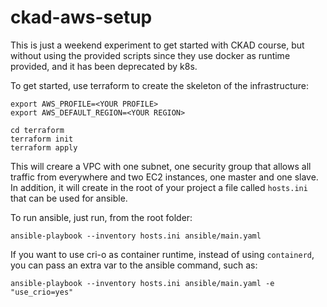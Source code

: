 # ckad-aws-setup

This is just a weekend experiment to get started with CKAD course, but without using the provided scripts since they use docker as runtime provided, and it has been deprecated by k8s.

To get started, use terraform to create the skeleton of the infrastructure:
```
export AWS_PROFILE=<YOUR PROFILE>
export AWS_DEFAULT_REGION=<YOUR REGION>

cd terraform
terraform init
terraform apply
```

This will creare a VPC with one subnet, one security group that allows all traffic from everywhere and two EC2 instances, one master and one slave. 
In addition, it will create in the root of your project a file called `hosts.ini` that can be used for ansible.

To run ansible, just run, from the root folder:
```
ansible-playbook --inventory hosts.ini ansible/main.yaml
```

If you want to use cri-o as container runtime, instead of using `containerd`, you can pass an extra var to the ansible command, such as:
```
ansible-playbook --inventory hosts.ini ansible/main.yaml -e "use_crio=yes"
```
